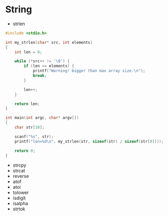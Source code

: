 # String


- strlen

```c
#include <stdio.h>

int my_strlen(char* src, int elements)
{
    int len = 0;

    while (*src++ != '\0') {
        if (len >= elements) {
            printf("Warning! bigger than max array size.\n");
            break;
        }

        len++;
    }

    return len;
}

int main(int argc, char* argv[])
{
    char str[10];

    scanf("%s", str);
    printf("len=%d\n", my_strlen(str, sizeof(str) / sizeof(str[0])));

    return 0;
}
```


- strcpy
- strcat
- reverse
- atof
- atoi
- tolower
- isdigit
- isalpha
- strtok
